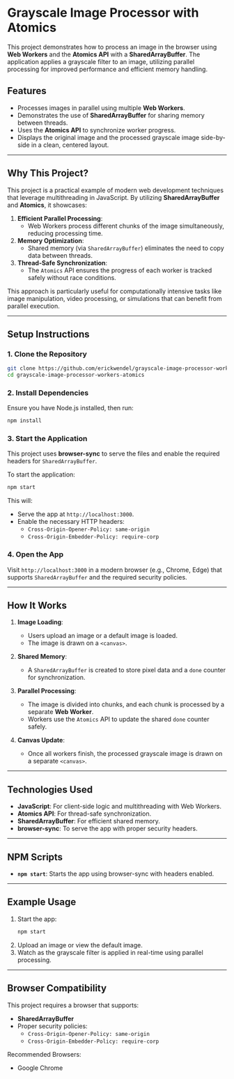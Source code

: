 # **Grayscale Image Processor with Atomics**

This project demonstrates how to process an image in the browser using **Web Workers** and the **Atomics API** with a **SharedArrayBuffer**. The application applies a grayscale filter to an image, utilizing parallel processing for improved performance and efficient memory handling.

## **Features**
- Processes images in parallel using multiple **Web Workers**.
- Demonstrates the use of **SharedArrayBuffer** for sharing memory between threads.
- Uses the **Atomics API** to synchronize worker progress.
- Displays the original image and the processed grayscale image side-by-side in a clean, centered layout.

---

## **Why This Project?**
This project is a practical example of modern web development techniques that leverage multithreading in JavaScript. By utilizing **SharedArrayBuffer** and **Atomics**, it showcases:
1. **Efficient Parallel Processing**:
   - Web Workers process different chunks of the image simultaneously, reducing processing time.
2. **Memory Optimization**:
   - Shared memory (via `SharedArrayBuffer`) eliminates the need to copy data between threads.
3. **Thread-Safe Synchronization**:
   - The `Atomics` API ensures the progress of each worker is tracked safely without race conditions.

This approach is particularly useful for computationally intensive tasks like image manipulation, video processing, or simulations that can benefit from parallel execution.

---

## **Setup Instructions**

### **1. Clone the Repository**
```bash
git clone https://github.com/erickwendel/grayscale-image-processor-workers-atomics.git
cd grayscale-image-processor-workers-atomics
```

### **2. Install Dependencies**
Ensure you have Node.js installed, then run:
```bash
npm install
```

### **3. Start the Application**
This project uses **browser-sync** to serve the files and enable the required headers for `SharedArrayBuffer`.

To start the application:
```bash
npm start
```

This will:
- Serve the app at `http://localhost:3000`.
- Enable the necessary HTTP headers:
  - `Cross-Origin-Opener-Policy: same-origin`
  - `Cross-Origin-Embedder-Policy: require-corp`

### **4. Open the App**
Visit `http://localhost:3000` in a modern browser (e.g., Chrome, Edge) that supports `SharedArrayBuffer` and the required security policies.

---
## **How It Works**

1. **Image Loading**:
   - Users upload an image or a default image is loaded.
   - The image is drawn on a `<canvas>`.

2. **Shared Memory**:
   - A `SharedArrayBuffer` is created to store pixel data and a `done` counter for synchronization.

3. **Parallel Processing**:
   - The image is divided into chunks, and each chunk is processed by a separate **Web Worker**.
   - Workers use the `Atomics` API to update the shared `done` counter safely.

4. **Canvas Update**:
   - Once all workers finish, the processed grayscale image is drawn on a separate `<canvas>`.

---

## **Technologies Used**
- **JavaScript**: For client-side logic and multithreading with Web Workers.
- **Atomics API**: For thread-safe synchronization.
- **SharedArrayBuffer**: For efficient shared memory.
- **browser-sync**: To serve the app with proper security headers.

---

## **NPM Scripts**
- **`npm start`**: Starts the app using browser-sync with headers enabled.

---

## **Example Usage**

1. Start the app:
   ```bash
   npm start
   ```
2. Upload an image or view the default image.
3. Watch as the grayscale filter is applied in real-time using parallel processing.

---

## **Browser Compatibility**
This project requires a browser that supports:
- **SharedArrayBuffer**
- Proper security policies:
  - `Cross-Origin-Opener-Policy: same-origin`
  - `Cross-Origin-Embedder-Policy: require-corp`

Recommended Browsers:
- Google Chrome
